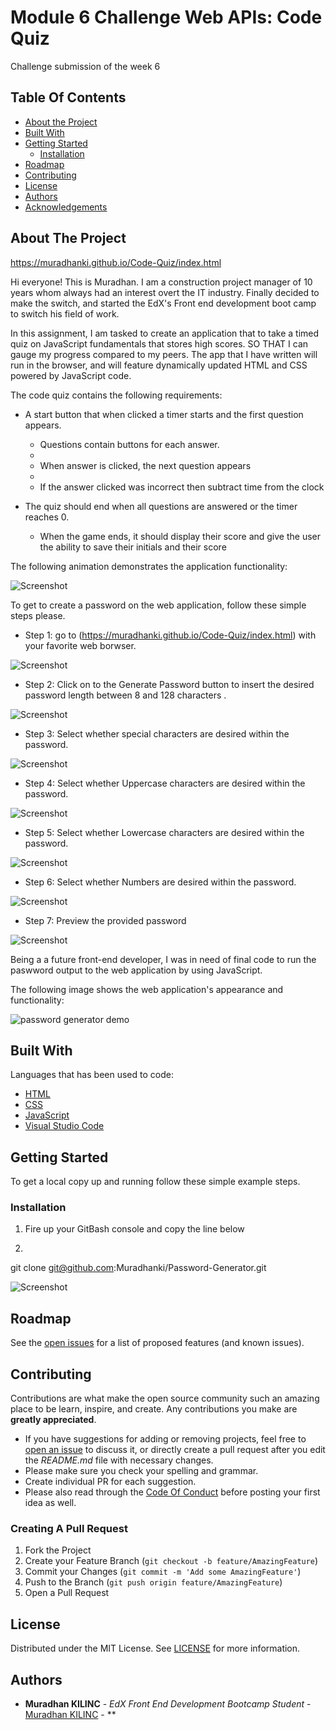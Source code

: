 # Module 6 Challenge Web APIs: Code Quiz

Challenge submission of the week 6


## Table Of Contents

* [About the Project](#about-the-project)
* [Built With](#built-with)
* [Getting Started](#getting-started)
  * [Installation](#installation)
* [Roadmap](#roadmap)
* [Contributing](#contributing)
* [License](#license)
* [Authors](#authors)
* [Acknowledgements](#acknowledgements)

## About The Project


https://muradhanki.github.io/Code-Quiz/index.html

Hi everyone! This is Muradhan. I am a construction project manager of 10 years whom always had an interest overt the IT industry. Finally decided to make the switch, and started the EdX's Front end development boot camp to switch his field of work. 

In this assignment, I am tasked to create an application that to take a timed quiz on JavaScript fundamentals that stores high scores. SO THAT I can gauge my progress compared to my peers. The app that I have written will run in the browser, and will feature dynamically updated HTML and CSS powered by JavaScript code.

The code quiz contains the following requirements:

* A start button that when clicked a timer starts and the first question appears.
 
  * Questions contain buttons for each answer.
  * 
  * When answer is clicked, the next question appears
  * 
  * If the answer clicked was incorrect then subtract time from the clock

* The quiz should end when all questions are answered or the timer reaches 0.

  * When the game ends, it should display their score and give the user the ability to save their initials and their score


The following animation demonstrates the application functionality:

![Screenshot](https://github.com/Muradhanki/Code-Quiz/blob/main/assets/images/08-web-apis-challenge-demo.gif "Animation of code quiz. Presses button to start quiz. Clicks the button for the answer to each question, displays if answer was correct or incorrect. Quiz finishes and displays high scores. User adds their intials, then clears their intials and starts over.")


To get to create a password on the web application, follow these simple steps please.

* Step 1: go to   (https://muradhanki.github.io/Code-Quiz/index.html) with your favorite web borwser.

![Screenshot](https://github.com/Muradhanki/Code-Quiz/blob/main/assets/images/Main%20screen%20.jpg "Web application Screen Shot")

* Step 2: Click on to the Generate Password button to insert the desired password length between 8 and 128 characters .

![Screenshot](https://github.com/Muradhanki/Password-Generator/blob/main/images/1%20pw%20length%20prompt.jpg "Web application Screen Shot")

* Step 3: Select whether special characters are desired within the password.

![Screenshot](https://github.com/Muradhanki/Password-Generator/blob/main/images/2%20special%20character%20prompt.jpg "Web application Screen Shot")

* Step 4: Select whether Uppercase characters are desired within the password.

![Screenshot](https://github.com/Muradhanki/Password-Generator/blob/main/images/3%20uppercase%20prompt.jpg "Web application Screen Shot")

* Step 5: Select whether Lowercase characters are desired within the password.

![Screenshot](https://github.com/Muradhanki/Password-Generator/blob/main/images/4%20lowercase%20prompt.jpg "Web application Screen Shot")

* Step 6: Select whether Numbers are desired within the password.

![Screenshot](https://github.com/Muradhanki/Password-Generator/blob/main/images/5%20numbers%20prompt.jpg "Web application Screen Shot")

* Step 7: Preview the provided password

![Screenshot](https://github.com/Muradhanki/Password-Generator/blob/main/images/6%20final%20pw%20page.jpg "Web application Screen Shot")
 
Being a a future front-end developer, I was in need of final code to run the paswword output to the web application by using JavaScript.

The following image shows the web application's appearance and functionality:

![password generator demo](https://github.com/Muradhanki/Password-Generator/blob/main/images/Webpage%20screen%20shot.jpg)


## Built With

Languages that has been used to code:

* [HTML]()
* [CSS]()
* [JavaScript]()
* [Visual Studio Code](https://code.visualstudio.com/)


## Getting Started

To get a local copy up and running follow these simple example steps.

### Installation

1. Fire up your GitBash console and copy the line below

2. 
git clone git@github.com:Muradhanki/Password-Generator.git

![Screenshot](https://github.com/Muradhanki/Password-Generator/blob/main/images/git%20bash%20clone%20demo.jpg "Git Bash Installation")

## Roadmap

See the [open issues](https://muradhanki.github.io/Code-Quiz/issues) for a list of proposed features (and known issues).

## Contributing

Contributions are what make the open source community such an amazing place to be learn, inspire, and create. Any contributions you make are **greatly appreciated**.
* If you have suggestions for adding or removing projects, feel free to [open an issue](https://muradhanki.github.io/Code-Quiz/issues/new) to discuss it, or directly create a pull request after you edit the *README.md* file with necessary changes.
* Please make sure you check your spelling and grammar.
* Create individual PR for each suggestion.
* Please also read through the [Code Of Conduct](https://muradhanki.github.io/Code-Quiz/blob/main/CODE_OF_CONDUCT.md) before posting your first idea as well.

### Creating A Pull Request

1. Fork the Project
2. Create your Feature Branch (`git checkout -b feature/AmazingFeature`)
3. Commit your Changes (`git commit -m 'Add some AmazingFeature'`)
4. Push to the Branch (`git push origin feature/AmazingFeature`)
5. Open a Pull Request

## License

Distributed under the MIT License. See [LICENSE](https://muradhanki.github.io/Code-Quiz/blob/main/LICENSE.md) for more information.

## Authors

* **Muradhan KILINC** - *EdX Front End Development Bootcamp Student* - [Muradhan KILINC](https://github.com/Muradhanki) - **
